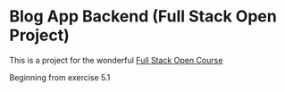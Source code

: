 # Blog App Backend (Full Stack Open Project)

This is a project for the wonderful [Full Stack Open Course](https://fullstackopen.com/en/)

Beginning from exercise 5.1
